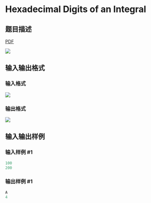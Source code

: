 # Hexadecimal Digits of an Integral

## 题目描述

[problemUrl]: https://uva.onlinejudge.org/index.php?option=com_onlinejudge&Itemid=8&category=25&page=show_problem&problem=2277

[PDF](https://uva.onlinejudge.org/external/113/p11302.pdf)

![](https://cdn.luogu.com.cn/upload/vjudge_pic/UVA11302/6b7ad60bd72e10aa846afd8eecae9c1a9628cfb1.png)

## 输入输出格式

### 输入格式

![](https://cdn.luogu.com.cn/upload/vjudge_pic/UVA11302/d055f70a4df54cfcde881ba616e2bb18a52378bc.png)

### 输出格式

![](https://cdn.luogu.com.cn/upload/vjudge_pic/UVA11302/edc23d91fade2916273aaf5fba89329995315282.png)

## 输入输出样例

### 输入样例 #1

```cpp
100
200
```


### 输出样例 #1

```cpp
A
4
```


